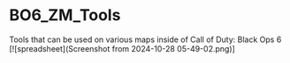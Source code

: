 # BO6_ZM_Tools
Tools that can be used on various maps inside of Call of Duty: Black Ops 6
[![spreadsheet](Screenshot from 2024-10-28 05-49-02.png)]
